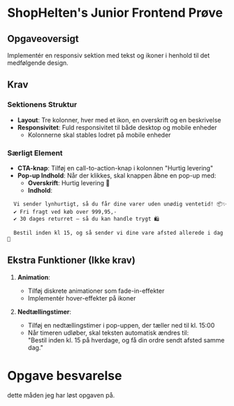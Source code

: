 # ShopHelten's Junior Frontend Prøve

## Opgaveoversigt

Implementér en responsiv sektion med tekst og ikoner i henhold til det medfølgende design.

## Krav

### Sektionens Struktur

- **Layout**: Tre kolonner, hver med et ikon, en overskrift og en beskrivelse
- **Responsivitet**: Fuld responsivitet til både desktop og mobile enheder
    - Kolonnerne skal stables lodret på mobile enheder

### Særligt Element

- **CTA-knap**: Tilføj en call-to-action-knap i kolonnen "Hurtig levering"
- **Pop-up Indhold**: Når der klikkes, skal knappen åbne en pop-up med:
    - **Overskrift**: Hurtig levering 🚀
    - **Indhold**:

```text
  Vi sender lynhurtigt, så du får dine varer uden unødig ventetid! 📦✨
  ✔ Fri fragt ved køb over 999,95,-
  ✔ 30 dages returret – så du kan handle trygt 🛍️

  Bestil inden kl 15, og så sender vi dine vare afsted allerede i dag 🚚
```

## Ekstra Funktioner (Ikke krav)

1. **Animation**:
    - Tilføj diskrete animationer som fade-in-effekter
    - Implementér hover-effekter på ikoner

2. **Nedtællingstimer**:
    - Tilføj en nedtællingstimer i pop-uppen, der tæller ned til kl. 15:00
    - Når timeren udløber, skal teksten automatisk ændres til:  
      "Bestil inden kl. 15 på hverdage, og få din ordre sendt afsted samme dag."

# Opgave besvarelse

dette måden jeg har løst opgaven på.
